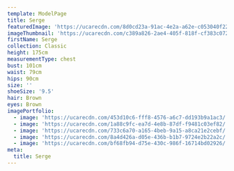 ```yaml
---
template: ModelPage
title: Serge
featuredImage: 'https://ucarecdn.com/8d0cd23a-91ac-4e2a-a62e-c053040f2219/'
imageThumbnail: 'https://ucarecdn.com/c389a826-2ae4-405f-818f-cf383c0729d0/'
firstName: Serge
collection: Classic
height: 175cm
measurementType: chest
bust: 101cm
waist: 79cm
hips: 90cm
size: ''
shoeSize: '9.5'
hair: Brown
eyes: Brown
imagePortfolio:
  - image: 'https://ucarecdn.com/453d10c6-fff8-4576-a6c7-dd193b9a1ac3/'
  - image: 'https://ucarecdn.com/1a88c9fc-ea7d-4e8b-87df-f9481c03ef82/'
  - image: 'https://ucarecdn.com/733c6a70-a165-4beb-9a15-a8ca21e2cebf/'
  - image: 'https://ucarecdn.com/8a4d426a-d05e-436b-b1b7-9724e2b22a2c/'
  - image: 'https://ucarecdn.com/bf68fb94-d75e-430c-986f-16714bd02926/'
meta:
  title: Serge
---
```


